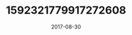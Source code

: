 ---
title: "1592321779917272608"
cover: "2017-08-30 06.46.09 1592321779917272608_46248401"
photo: "2017-08-30 06.46.09 1592321779917272608_46248401"
date: "2017-08-30"
type: "photo"
---